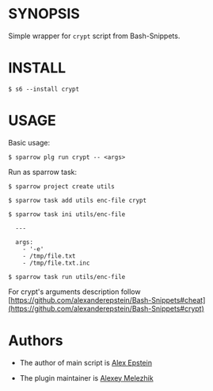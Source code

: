 # SYNOPSIS

Simple wrapper for `crypt` script from Bash-Snippets.


# INSTALL

    $ s6 --install crypt

# USAGE

Basic usage:

    $ sparrow plg run crypt -- <args>

Run as sparrow task:

    $ sparrow project create utils

    $ sparrow task add utils enc-file crypt

    $ sparrow task ini utils/enc-file

      ---

      args:
        - '-e'
        - /tmp/file.txt
        - /tmp/file.txt.inc

    $ sparrow task run utils/enc-file

For crypt's arguments description follow [https://github.com/alexanderepstein/Bash-Snippets#cheat](https://github.com/alexanderepstein/Bash-Snippets#crypt)

# Authors

* The author of main script is [Alex Epstein](https://github.com/alexanderepstein)

* The plugin maintainer is [Alexey Melezhik](https://github.com/melezhik/)



